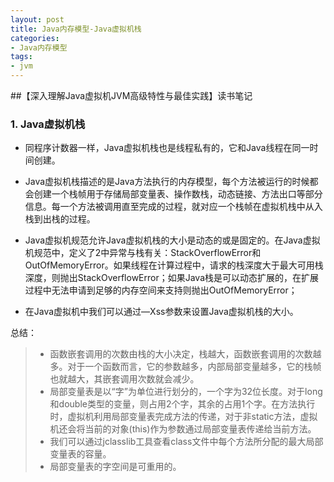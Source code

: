 ```yaml
---
layout: post
title: Java内存模型-Java虚拟机栈
categories:
- Java内存模型
tags:
- jvm
---
```


##【深入理解Java虚拟机JVM高级特性与最佳实践】读书笔记


### 1. Java虚拟机栈

* 同程序计数器一样，Java虚拟机栈也是线程私有的，它和Java线程在同一时间创建。
 
* Java虚拟机栈描述的是Java方法执行的内存模型，每个方法被运行的时候都会创建一个栈帧用于存储局部变量表、操作数栈，动态链接、方法出口等部分信息。每一个方法被调用直至完成的过程，就对应一个栈帧在虚拟机栈中从入栈到出栈的过程。  
* Java虚拟机规范允许Java虚拟机栈的大小是动态的或是固定的。在Java虚拟机规范中，定义了2中异常与栈有关：StackOverflowError和OutOfMemoryError。如果线程在计算过程中，请求的栈深度大于最大可用栈深度，则抛出StackOverflowError；如果Java栈是可以动态扩展的，在扩展过程中无法申请到足够的内存空间来支持则抛出OutOfMemoryError；  
* 在Java虚拟机中我们可以通过—Xss参数来设置Java虚拟机栈的大小。


总结：

> * 函数嵌套调用的次数由栈的大小决定，栈越大，函数嵌套调用的次数越多。对于一个函数而言，它的参数越多，内部局部变量越多，它的栈帧也就越大，其嵌套调用次数就会减少。
> * 局部变量表是以“字”为单位进行划分的，一个字为32位长度。对于long和double类型的变量，则占用2个字，其余的占用1个字。在方法执行时，虚拟机利用局部变量表完成方法的传递，对于非static方法，虚拟机还会将当前的对象(this)作为参数通过局部变量表传递给当前方法。
> * 我们可以通过jclasslib工具查看class文件中每个方法所分配的最大局部变量表的容量。
> * 局部变量表的字空间是可重用的。